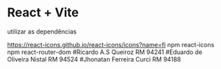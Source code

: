 # React + Vite
utilizar as dependências 

https://react-icons.github.io/react-icons/icons?name=fi
npm react-icons
npm react-router-dom
#Ricardo A.S Queiroz RM 94241
#Eduardo de Oliveira Nistal RM 94524
#Jhonatan Ferreira Curci RM 94188
